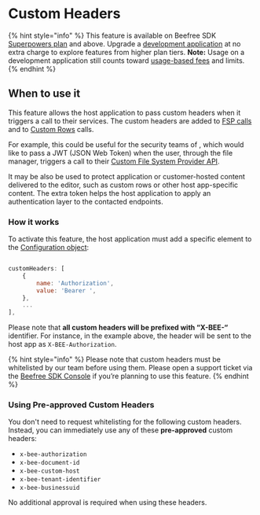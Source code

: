 # Custom Headers

{% hint style="info" %}
This feature is available on Beefree SDK [Superpowers plan](https://dam.beefree.io/pluginpricing) and above. Upgrade a [development application](../../getting-started/readme/development-applications.md) at no extra charge to explore features from higher plan tiers. **Note:** Usage on a development application still counts toward [usage-based fees](https://devportal.beefree.io/hc/en-us/articles/4403095825042-Usage-based-fees) and limits.
{% endhint %}

## When to use it <a href="#when-to-use-it" id="when-to-use-it"></a>

This feature allows the host application to pass custom headers when it triggers a call to their services. The custom headers are added to [FSP calls](../../server-side-configurations/server-side-options/storage-options/connect-your-file-storage-system.md) and to [Custom Rows](../../rows/reusable-content/create/pre-build/implement-custom-rows.md) calls.

For example, this could be useful for the security teams of , which would like to pass a JWT (JSON Web Token) when the user, through the file manager, triggers a call to their [Custom File System Provider API](../../server-side-configurations/server-side-options/storage-options/connect-your-file-storage-system.md).

It may be also be used to protect application or customer-hosted content delivered to the editor, such as custom rows or other host app-specific content. The extra token helps the host application to apply an authentication layer to the contacted endpoints.

### How it works <a href="#how-it-works" id="how-it-works"></a>

To activate this feature, the host application must add a specific element to the [Configuration object](../../getting-started/readme/installation/configuration-parameters/):

```javascript

customHeaders: [
    {
        name: 'Authorization',
        value: 'Bearer ',
    },
    ...
],

```

Please note that **all custom headers will be prefixed with “X-BEE-“** identifier. For instance, in the example above, the header will be sent to the host app as `X-BEE-Authorization`.

{% hint style="info" %}
Please note that custom headers must be whitelisted by our team before using them. Please open a support ticket via the [Beefree SDK Console](https://dam.beefree.io/devportal) if you’re planning to use this feature.
{% endhint %}

### Using Pre-approved Custom Headers

You don't need to request whitelisting for the following custom headers. Instead, you can immediately use any of these **pre-approved** custom headers:

* `x-bee-authorization`
* `x-bee-document-id`
* `x-bee-custom-host`
* `x-bee-tenant-identifier`
* `x-bee-businessuid`

No additional approval is required when using these headers.
